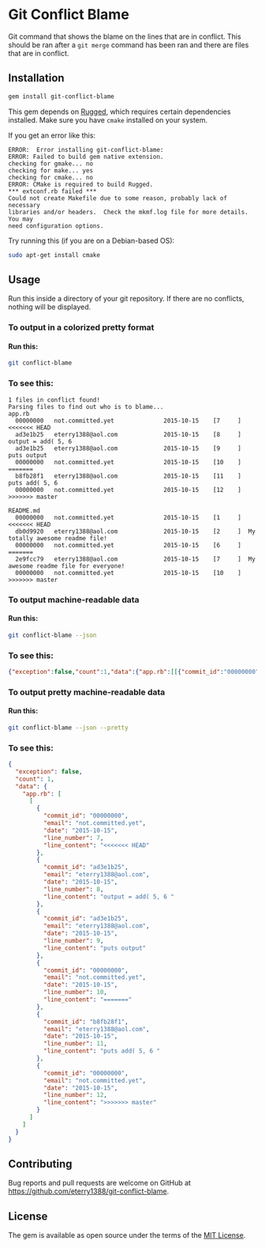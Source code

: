 # Git Conflict Blame

Git command that shows the blame on the lines that are in conflict. This should be ran
after a `git merge` command has been ran and there are files that are in conflict.

## Installation

```bash
gem install git-conflict-blame
```

This gem depends on [Rugged](http://www.rubydoc.info/gems/rugged), which requires
certain dependencies installed.  Make sure you have `cmake` installed on your system.

If you get an error like this:

```
ERROR:  Error installing git-conflict-blame:
ERROR: Failed to build gem native extension.
checking for gmake... no
checking for make... yes
checking for cmake... no
ERROR: CMake is required to build Rugged.
*** extconf.rb failed ***
Could not create Makefile due to some reason, probably lack of necessary
libraries and/or headers.  Check the mkmf.log file for more details.  You may
need configuration options.
```

Try running this (if you are on a Debian-based OS):

```bash
sudo apt-get install cmake
```

## Usage

Run this inside a directory of your git repository. If there are no conflicts,
nothing will be displayed.

### To output in a colorized pretty format

#### Run this:

```bash
git conflict-blame
```

### To see this:

```
1 files in conflict found!
Parsing files to find out who is to blame...
app.rb
  00000000   not.committed.yet              2015-10-15    [7     ]  <<<<<<< HEAD
  ad3e1b25   eterry1388@aol.com             2015-10-15    [8     ]  output = add( 5, 6 
  ad3e1b25   eterry1388@aol.com             2015-10-15    [9     ]  puts output
  00000000   not.committed.yet              2015-10-15    [10    ]  =======
  b8fb28f1   eterry1388@aol.com             2015-10-15    [11    ]  puts add( 5, 6 
  00000000   not.committed.yet              2015-10-15    [12    ]  >>>>>>> master

README.md
  00000000   not.committed.yet              2015-10-15    [1     ]  <<<<<<< HEAD
  db0d9920   eterry1388@aol.com             2015-10-15    [2     ]  My totally awesome readme file!
  00000000   not.committed.yet              2015-10-15    [6     ]  =======
  2e9fcc79   eterry1388@aol.com             2015-10-15    [7     ]  My awesome readme file for everyone!
  00000000   not.committed.yet              2015-10-15    [10    ]  >>>>>>> master
```

### To output machine-readable data

#### Run this:

```bash
git conflict-blame --json
```

### To see this:

```json
{"exception":false,"count":1,"data":{"app.rb":[[{"commit_id":"00000000","email":"not.committed.yet","date":"2015-10-15","line_number":7,"line_content":"<<<<<<< HEAD"},{"commit_id":"ad3e1b25","email":"eterry1388@aol.com","date":"2015-10-15","line_number":8,"line_content":"output = add( 5, 6 "},{"commit_id":"ad3e1b25","email":"eterry1388@aol.com","date":"2015-10-15","line_number":9,"line_content":"puts output"},{"commit_id":"00000000","email":"not.committed.yet","date":"2015-10-15","line_number":10,"line_content":"======="},{"commit_id":"b8fb28f1","email":"eterry1388@aol.com","date":"2015-10-15","line_number":11,"line_content":"puts add( 5, 6 "},{"commit_id":"00000000","email":"not.committed.yet","date":"2015-10-15","line_number":12,"line_content":">>>>>>> master"}]]}}
```

### To output pretty machine-readable data

#### Run this:

```bash
git conflict-blame --json --pretty
```

### To see this:

```json
{
  "exception": false,
  "count": 1,
  "data": {
    "app.rb": [
      [
        {
          "commit_id": "00000000",
          "email": "not.committed.yet",
          "date": "2015-10-15",
          "line_number": 7,
          "line_content": "<<<<<<< HEAD"
        },
        {
          "commit_id": "ad3e1b25",
          "email": "eterry1388@aol.com",
          "date": "2015-10-15",
          "line_number": 8,
          "line_content": "output = add( 5, 6 "
        },
        {
          "commit_id": "ad3e1b25",
          "email": "eterry1388@aol.com",
          "date": "2015-10-15",
          "line_number": 9,
          "line_content": "puts output"
        },
        {
          "commit_id": "00000000",
          "email": "not.committed.yet",
          "date": "2015-10-15",
          "line_number": 10,
          "line_content": "======="
        },
        {
          "commit_id": "b8fb28f1",
          "email": "eterry1388@aol.com",
          "date": "2015-10-15",
          "line_number": 11,
          "line_content": "puts add( 5, 6 "
        },
        {
          "commit_id": "00000000",
          "email": "not.committed.yet",
          "date": "2015-10-15",
          "line_number": 12,
          "line_content": ">>>>>>> master"
        }
      ]
    ]
  }
}

```

## Contributing

Bug reports and pull requests are welcome on GitHub at https://github.com/eterry1388/git-conflict-blame.


## License

The gem is available as open source under the terms of the [MIT License](http://opensource.org/licenses/MIT).
